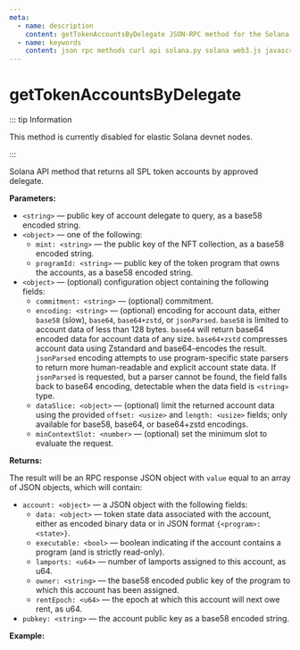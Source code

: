 ```yaml
---
meta:
  - name: description
    content: getTokenAccountsByDelegate JSON-RPC method for the Solana API available with examples in Solana web3.js, Solana.py, and cURL.
  - name: keywords
    content: json rpc methods curl api solana.py solana web3.js javascript python solana
---
```


# getTokenAccountsByDelegate

::: tip Information

This method is currently disabled for elastic Solana devnet nodes.

:::

Solana API method that returns all SPL token accounts by approved delegate.

**Parameters:**

* `<string>` — public key of account delegate to query, as a base58 encoded string.
* `<object>` — one of the following:
  * `mint: <string>` — the public key of the NFT collection, as a base58 encoded string.
  * `programId: <string>` — public key of the token program that owns the accounts, as a base58 encoded string.
* `<object>` — (optional) configuration object containing the following fields:
  * `commitment: <string>` — (optional) commitment.
  * `encoding: <string>` — (optional) encoding for account data, either `base58` (slow), `base64`, `base64+zstd`, or `jsonParsed`. `base58` is limited to account data of less than 128 bytes. `base64` will return base64 encoded data for account data of any size. `base64+zstd` compresses account data using Zstandard and base64-encodes the result. `jsonParsed` encoding attempts to use program-specific state parsers to return more human-readable and explicit account state data. If `jsonParsed` is requested, but a parser cannot be found, the field falls back to base64 encoding, detectable when the data field is `<string>` type.
  * `dataSlice: <object>` — (optional) limit the returned account data using the provided `offset: <usize>` and `length: <usize>` fields; only available for base58, base64, or base64+zstd encodings.
  * `minContextSlot: <number>` — (optional) set the minimum slot to evaluate the request.

**Returns:**

The result will be an RPC response JSON object with `value` equal to an array of JSON objects, which will contain:

* `account: <object>` — a JSON object with the following fields:
  * `data: <object>` — token state data associated with the account, either as encoded binary data or in JSON format `{<program>: <state>}`.
  * `executable: <bool>` — boolean indicating if the account contains a program (and is strictly read-only).
  * `lamports: <u64>` — number of lamports assigned to this account, as u64.
  * `owner: <string>` — the base58 encoded public key of the program to which this account has been assigned.
  * `rentEpoch: <u64>` — the epoch at which this account will next owe rent, as u64.
* `pubkey: <string>` — the account public key as a base58 encoded string.

**Example:**

<CodeSwitcher :languages="{js:'Solana web3.js', py:'Solana.py', cr:'cURL'}">
<template v-slot:js>

``` js
// This method in not supported in Solana web3.js
```

</template>
<template v-slot:py>

``` py
from solana.rpc.api import Client

web3 = Client("CHAINSTACK_NODE_URL")

pub_key = PublicKey("9EYnoqiBQmJPR55db44cF4wkN1PD5D6vjxEz61r2Ujak")
token_acc = "TokenzQdBNbLqP5VEhdkAS6EPFLC1PHnBqCXEpPxuEb"
print(web3.get_token_accounts_by_delegate(pub_key,TokenAccountOpts(program_id=token_acc)))
```

</template>
<template v-slot:cr>

``` sh
curl -X POST "CHAINSTACK_NODE_URL" \
  -H "Content-Type: application/json" \
  --data '{"jsonrpc": "2.0","id": 1,"method": "getTokenAccountsByDelegate","params": ["9EYnoqiBQmJPR55db44cF4wkN1PD5D6vjxEz61r2Ujak",{"programId": "TokenzQdBNbLqP5VEhdkAS6EPFLC1PHnBqCXEpPxuEb"},{"encoding": "jsonParsed"}]}'
```

</template>
</CodeSwitcher>
